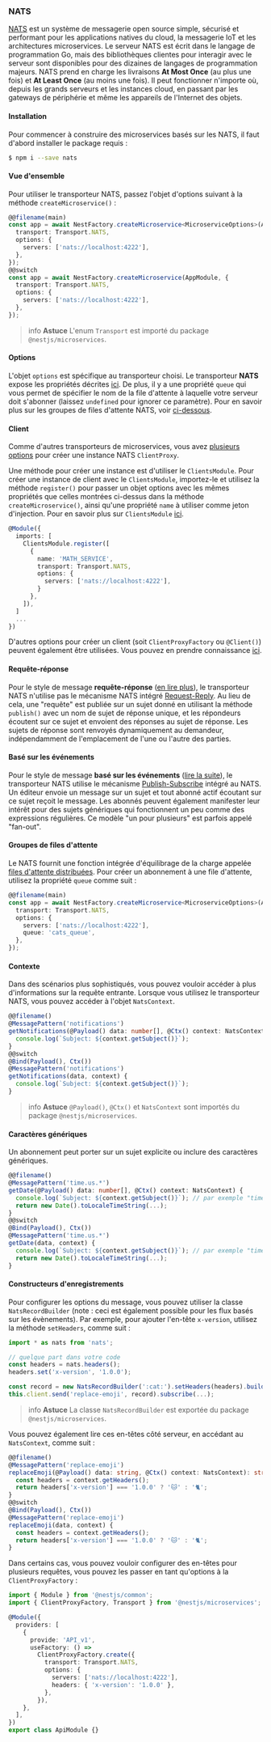### NATS

[NATS](https://nats.io) est un système de messagerie open source simple, sécurisé et performant pour les applications natives du cloud, la messagerie IoT et les architectures microservices. Le serveur NATS est écrit dans le langage de programmation Go, mais des bibliothèques clientes pour interagir avec le serveur sont disponibles pour des dizaines de langages de programmation majeurs. NATS prend en charge les livraisons **At Most Once** (au plus une fois) et **At Least Once** (au moins une fois). Il peut fonctionner n'importe où, depuis les grands serveurs et les instances cloud, en passant par les gateways de périphérie et même les appareils de l'Internet des objets.

#### Installation

Pour commencer à construire des microservices basés sur les NATS, il faut d'abord installer le package requis :

```bash
$ npm i --save nats
```

#### Vue d'ensemble

Pour utiliser le transporteur NATS, passez l'objet d'options suivant à la méthode `createMicroservice()` :

```typescript
@@filename(main)
const app = await NestFactory.createMicroservice<MicroserviceOptions>(AppModule, {
  transport: Transport.NATS,
  options: {
    servers: ['nats://localhost:4222'],
  },
});
@@switch
const app = await NestFactory.createMicroservice(AppModule, {
  transport: Transport.NATS,
  options: {
    servers: ['nats://localhost:4222'],
  },
});
```

> info **Astuce** L'enum `Transport` est importé du package `@nestjs/microservices`.

#### Options

L'objet `options` est spécifique au transporteur choisi. Le transporteur **NATS** expose les propriétés décrites [ici](https://github.com/nats-io/node-nats#connection-options).
De plus, il y a une propriété `queue` qui vous permet de spécifier le nom de la file d'attente à laquelle votre serveur doit s'abonner (laissez `undefined` pour ignorer ce paramètre). Pour en savoir plus sur les groupes de files d'attente NATS, voir [ci-dessous](/microservices/nats#groupes-de-files-dattente).

#### Client

Comme d'autres transporteurs de microservices, vous avez [plusieurs options](/microservices/basics#client) pour créer une instance NATS `ClientProxy`.

Une méthode pour créer une instance est d'utiliser le `ClientsModule`. Pour créer une instance de client avec le `ClientsModule`, importez-le et utilisez la méthode `register()` pour passer un objet options avec les mêmes propriétés que celles montrées ci-dessus dans la méthode `createMicroservice()`, ainsi qu'une propriété `name` à utiliser comme jeton d'injection. Pour en savoir plus sur `ClientsModule` [ici](/microservices/basics#client).

```typescript
@Module({
  imports: [
    ClientsModule.register([
      {
        name: 'MATH_SERVICE',
        transport: Transport.NATS,
        options: {
          servers: ['nats://localhost:4222'],
        }
      },
    ]),
  ]
  ...
})
```

D'autres options pour créer un client (soit `ClientProxyFactory` ou `@Client()`) peuvent également être utilisées. Vous pouvez en prendre connaissance [ici](/microservices/basics#client).

#### Requête-réponse

Pour le style de message **requête-réponse** ([en lire plus](/microservices/basics#requête-réponse)), le transporteur NATS n'utilise pas le mécanisme NATS intégré [Request-Reply](https://docs.nats.io/nats-concepts/reqreply). Au lieu de cela, une "requête" est publiée sur un sujet donné en utilisant la méthode `publish()` avec un nom de sujet de réponse unique, et les répondeurs écoutent sur ce sujet et envoient des réponses au sujet de réponse. Les sujets de réponse sont renvoyés dynamiquement au demandeur, indépendamment de l'emplacement de l'une ou l'autre des parties.

#### Basé sur les événements

Pour le style de message **basé sur les événements** ([lire la suite](/microservices/basics#event-based)), le transporteur NATS utilise le mécanisme [Publish-Subscribe](https://docs.nats.io/nats-concepts/pubsub) intégré au NATS. Un éditeur envoie un message sur un sujet et tout abonné actif écoutant sur ce sujet reçoit le message. Les abonnés peuvent également manifester leur intérêt pour des sujets génériques qui fonctionnent un peu comme des expressions régulières. Ce modèle "un pour plusieurs" est parfois appelé "fan-out".

#### Groupes de files d'attente

Le NATS fournit une fonction intégrée d'équilibrage de la charge appelée [files d'attente distribuées](https://docs.nats.io/nats-concepts/queue). Pour créer un abonnement à une file d'attente, utilisez la propriété `queue` comme suit :

```typescript
@@filename(main)
const app = await NestFactory.createMicroservice<MicroserviceOptions>(AppModule, {
  transport: Transport.NATS,
  options: {
    servers: ['nats://localhost:4222'],
    queue: 'cats_queue',
  },
});
```

#### Contexte

Dans des scénarios plus sophistiqués, vous pouvez vouloir accéder à plus d'informations sur la requête entrante. Lorsque vous utilisez le transporteur NATS, vous pouvez accéder à l'objet `NatsContext`.

```typescript
@@filename()
@MessagePattern('notifications')
getNotifications(@Payload() data: number[], @Ctx() context: NatsContext) {
  console.log(`Subject: ${context.getSubject()}`);
}
@@switch
@Bind(Payload(), Ctx())
@MessagePattern('notifications')
getNotifications(data, context) {
  console.log(`Subject: ${context.getSubject()}`);
}
```

> info **Astuce** `@Payload()`, `@Ctx()` et `NatsContext` sont importés du package `@nestjs/microservices`.

#### Caractères génériques

Un abonnement peut porter sur un sujet explicite ou inclure des caractères génériques.

```typescript
@@filename()
@MessagePattern('time.us.*')
getDate(@Payload() data: number[], @Ctx() context: NatsContext) {
  console.log(`Subject: ${context.getSubject()}`); // par exemple "time.us.east"
  return new Date().toLocaleTimeString(...);
}
@@switch
@Bind(Payload(), Ctx())
@MessagePattern('time.us.*')
getDate(data, context) {
  console.log(`Subject: ${context.getSubject()}`); // par exemple "time.us.east"
  return new Date().toLocaleTimeString(...);
}
```

#### Constructeurs d'enregistrements

Pour configurer les options du message, vous pouvez utiliser la classe `NatsRecordBuilder` (note : ceci est également possible pour les flux basés sur les évènements). Par exemple, pour ajouter l'en-tête `x-version`, utilisez la méthode `setHeaders`, comme suit :

```typescript
import * as nats from 'nats';

// quelque part dans votre code
const headers = nats.headers();
headers.set('x-version', '1.0.0');

const record = new NatsRecordBuilder(':cat:').setHeaders(headers).build();
this.client.send('replace-emoji', record).subscribe(...);
```

> info **Astuce** La classe `NatsRecordBuilder` est exportée du package `@nestjs/microservices`.

Vous pouvez également lire ces en-têtes côté serveur, en accédant au `NatsContext`, comme suit :

```typescript
@@filename()
@MessagePattern('replace-emoji')
replaceEmoji(@Payload() data: string, @Ctx() context: NatsContext): string {
  const headers = context.getHeaders();
  return headers['x-version'] === '1.0.0' ? '🐱' : '🐈';
}
@@switch
@Bind(Payload(), Ctx())
@MessagePattern('replace-emoji')
replaceEmoji(data, context) {
  const headers = context.getHeaders();
  return headers['x-version'] === '1.0.0' ? '🐱' : '🐈';
}
```

Dans certains cas, vous pouvez vouloir configurer des en-têtes pour plusieurs requêtes, vous pouvez les passer en tant qu'options à la `ClientProxyFactory` :

```typescript
import { Module } from '@nestjs/common';
import { ClientProxyFactory, Transport } from '@nestjs/microservices';

@Module({
  providers: [
    {
      provide: 'API_v1',
      useFactory: () =>
        ClientProxyFactory.create({
          transport: Transport.NATS,
          options: {
            servers: ['nats://localhost:4222'],
            headers: { 'x-version': '1.0.0' },
          },
        }),
    },
  ],
})
export class ApiModule {}
```
